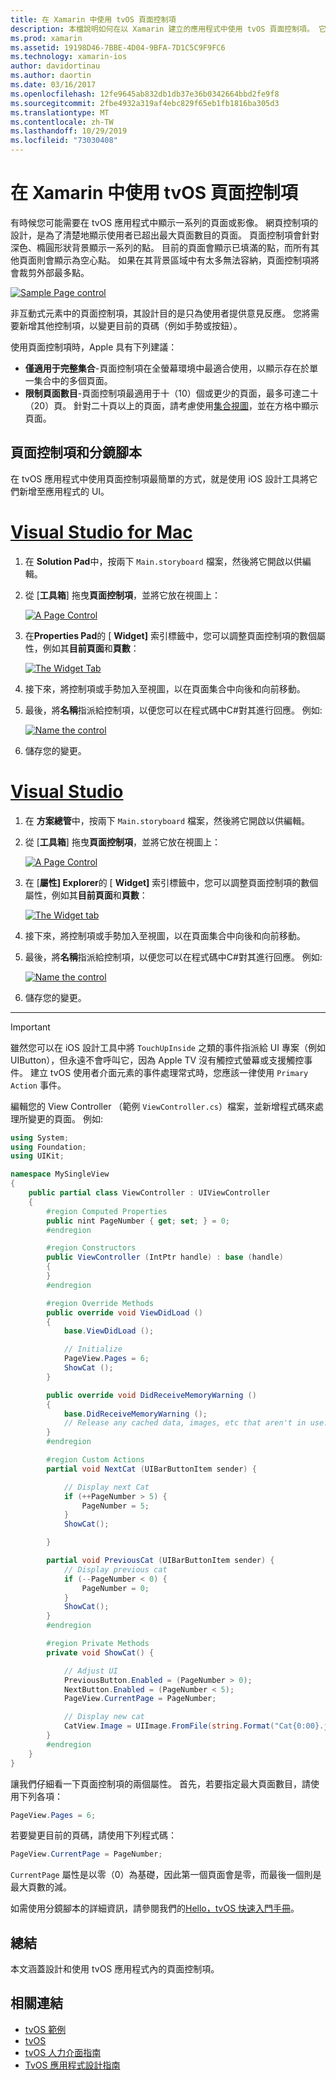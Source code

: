 ```yaml
---
title: 在 Xamarin 中使用 tvOS 頁面控制項
description: 本檔說明如何在以 Xamarin 建立的應用程式中使用 tvOS 頁面控制項。 它提供頁面控制項的高階描述、討論如何在分鏡腳本中進行設定，以及檢查如何回應頁面變更事件。
ms.prod: xamarin
ms.assetid: 19198D46-7BBE-4D04-9BFA-7D1C5C9F9FC6
ms.technology: xamarin-ios
author: davidortinau
ms.author: daortin
ms.date: 03/16/2017
ms.openlocfilehash: 12fe9645ab832db1db37e36b0342664bbd2fe9f8
ms.sourcegitcommit: 2fbe4932a319af4ebc829f65eb1fb1816ba305d3
ms.translationtype: MT
ms.contentlocale: zh-TW
ms.lasthandoff: 10/29/2019
ms.locfileid: "73030408"
---
```

# <a name="working-with-tvos-page-controls-in-xamarin"></a>在 Xamarin 中使用 tvOS 頁面控制項

有時候您可能需要在 tvOS 應用程式中顯示一系列的頁面或影像。 網頁控制項的設計，是為了清楚地顯示使用者已超出最大頁面數目的頁面。 頁面控制項會針對深色、橢圓形狀背景顯示一系列的點。 目前的頁面會顯示已填滿的點，而所有其他頁面則會顯示為空心點。 如果在其背景區域中有太多無法容納，頁面控制項將會裁剪外部最多點。

[![](page-controls-images/page01.png "Sample Page control")](page-controls-images/page01.png#lightbox)

非互動式元素中的頁面控制項，其設計目的是只為使用者提供意見反應。 您將需要新增其他控制項，以變更目前的頁碼（例如手勢或按鈕）。

使用頁面控制項時，Apple 具有下列建議：

- **僅適用于完整集合**-頁面控制項在全螢幕環境中最適合使用，以顯示存在於單一集合中的多個頁面。
- **限制頁面數目**-頁面控制項最適用于十（10）個或更少的頁面，最多可達二十（20）頁。 針對二十頁以上的頁面，請考慮使用[集合視圖](~/ios/tvos/user-interface/collection-views.md)，並在方格中顯示頁面。

<a name="Page-Controls-and-Storyboards" />

## <a name="page-controls-and-storyboards"></a>頁面控制項和分鏡腳本

在 tvOS 應用程式中使用頁面控制項最簡單的方式，就是使用 iOS 設計工具將它們新增至應用程式的 UI。

# <a name="visual-studio-for-mactabmacos"></a>[Visual Studio for Mac](#tab/macos)

1. 在  **Solution Pad**中，按兩下 `Main.storyboard` 檔案，然後將它開啟以供編輯。
1. 從 [**工具箱**] 拖曳**頁面控制項**，並將它放在視圖上：

    [![](page-controls-images/page02.png "A Page Control")](page-controls-images/page02.png#lightbox)
1. 在**Properties Pad**的 [ **Widget]** 索引標籤中，您可以調整頁面控制項的數個屬性，例如其**目前頁面**和**頁數**：

    [![](page-controls-images/page03.png "The Widget Tab")](page-controls-images/page03.png#lightbox)
1. 接下來，將控制項或手勢加入至視圖，以在頁面集合中向後和向前移動。
1. 最後，將**名稱**指派給控制項，以便您可以在程式碼中C#對其進行回應。 例如:

    [![](page-controls-images/page04.png "Name the control")](page-controls-images/page04.png#lightbox)
1. 儲存您的變更。

# <a name="visual-studiotabwindows"></a>[Visual Studio](#tab/windows)

1. 在 **方案總管**中，按兩下 `Main.storyboard` 檔案，然後將它開啟以供編輯。
1. 從 [**工具箱**] 拖曳**頁面控制項**，並將它放在視圖上：

    [![](page-controls-images/page02-vs.png "A Page Control")](page-controls-images/page02-vs.png#lightbox)
1. 在 [**屬性] Explorer**的 [ **Widget]** 索引標籤中，您可以調整頁面控制項的數個屬性，例如其**目前頁面**和**頁數**：

    [![](page-controls-images/page03-vs.png "The Widget tab")](page-controls-images/page03-vs.png#lightbox)
1. 接下來，將控制項或手勢加入至視圖，以在頁面集合中向後和向前移動。
1. 最後，將**名稱**指派給控制項，以便您可以在程式碼中C#對其進行回應。 例如:

    [![](page-controls-images/page04-vs.png "Name the control")](page-controls-images/page04-vs.png#lightbox)
1. 儲存您的變更。

-----

> [!IMPORTANT]
> 雖然您可以在 iOS 設計工具中將 `TouchUpInside` 之類的事件指派給 UI 專案（例如 UIButton），但永遠不會呼叫它，因為 Apple TV 沒有觸控式螢幕或支援觸控事件。 建立 tvOS 使用者介面元素的事件處理常式時，您應該一律使用 `Primary Action` 事件。

編輯您的 View Controller （範例 `ViewController.cs`）檔案，並新增程式碼來處理所變更的頁面。 例如:

```csharp
using System;
using Foundation;
using UIKit;

namespace MySingleView
{
    public partial class ViewController : UIViewController
    {
        #region Computed Properties
        public nint PageNumber { get; set; } = 0;
        #endregion

        #region Constructors
        public ViewController (IntPtr handle) : base (handle)
        {
        }
        #endregion

        #region Override Methods
        public override void ViewDidLoad ()
        {
            base.ViewDidLoad ();

            // Initialize
            PageView.Pages = 6;
            ShowCat ();
        }

        public override void DidReceiveMemoryWarning ()
        {
            base.DidReceiveMemoryWarning ();
            // Release any cached data, images, etc that aren't in use.
        }
        #endregion

        #region Custom Actions
        partial void NextCat (UIBarButtonItem sender) {

            // Display next Cat
            if (++PageNumber > 5) {
                PageNumber = 5;
            }
            ShowCat();

        }

        partial void PreviousCat (UIBarButtonItem sender) {
            // Display previous cat
            if (--PageNumber < 0) {
                PageNumber = 0;
            }
            ShowCat();
        }
        #endregion

        #region Private Methods
        private void ShowCat() {

            // Adjust UI
            PreviousButton.Enabled = (PageNumber > 0);
            NextButton.Enabled = (PageNumber < 5);
            PageView.CurrentPage = PageNumber;

            // Display new cat
            CatView.Image = UIImage.FromFile(string.Format("Cat{0:00}.jpg",PageNumber+1));
        }
        #endregion
    }
}
```

讓我們仔細看一下頁面控制項的兩個屬性。 首先，若要指定最大頁面數目，請使用下列各項：

```csharp
PageView.Pages = 6;
```

若要變更目前的頁碼，請使用下列程式碼：

```csharp
PageView.CurrentPage = PageNumber;
```

`CurrentPage` 屬性是以零（0）為基礎，因此第一個頁面會是零，而最後一個則是最大頁數的減。

如需使用分鏡腳本的詳細資訊，請參閱我們的[Hello，tvOS 快速入門手冊](~/ios/tvos/get-started/hello-tvos.md)。

<a name="Summary" />

## <a name="summary"></a>總結

本文涵蓋設計和使用 tvOS 應用程式內的頁面控制項。

## <a name="related-links"></a>相關連結

- [tvOS 範例](https://docs.microsoft.com/samples/browse/?products=xamarin&term=Xamarin.iOS+tvOS)
- [tvOS](https://developer.apple.com/tvos/)
- [tvOS 人力介面指南](https://developer.apple.com/tvos/human-interface-guidelines/)
- [TvOS 應用程式設計指南](https://developer.apple.com/library/prerelease/tvos/documentation/General/Conceptual/AppleTV_PG/)

